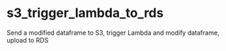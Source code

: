 # s3_trigger_lambda_to_rds
Send a modified dataframe to S3, trigger Lambda and modify dataframe, upload to RDS

